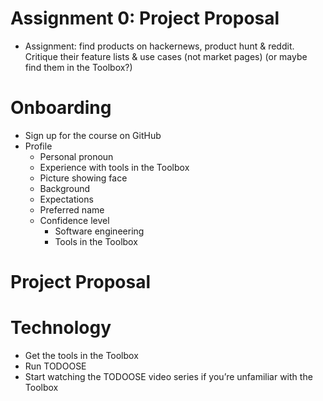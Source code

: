 # Assignment 0: Project Proposal

- Assignment: find products on hackernews, product hunt & reddit. Critique their feature lists & use cases (not market pages) (or maybe find them in the Toolbox?)

# Onboarding

- Sign up for the course on GitHub
- Profile
  - Personal pronoun
  - Experience with tools in the Toolbox
  - Picture showing face
  - Background
  - Expectations
  - Preferred name
  - Confidence level
    - Software engineering
    - Tools in the Toolbox

# Project Proposal

# Technology

- Get the tools in the Toolbox
- Run TODOOSE
- Start watching the TODOOSE video series if you’re unfamiliar with the Toolbox
